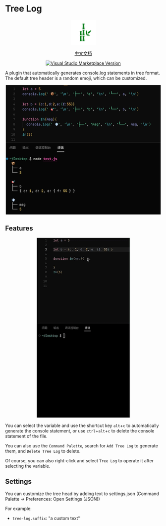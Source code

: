 # Tree Log

<center>

<img src="res/icon.png" width=80>

[中文文档](/README-zh.md)

</center>

<center>

<a href="https://marketplace.visualstudio.com/items?itemName=daodaolea.tree-log" target="__blank"><img src="https://img.shields.io/visual-studio-marketplace/v/daodaolea.tree-log.svg?color=eee&amp;label=VS%20Code%20Marketplace&logo=visual-studio-code" alt="Visual Studio Marketplace Version" /></a>

</center>



A plugin that automatically generates console.log statements in tree format. The default tree header is a random emoji, which can be customized.

<center>

![shot](res/shot.png)

</center>

## Features

<center>

![shot](res/shot.gif)

</center>

You can select the variable and use the shortcut key `alt`+`c` to automatically generate the console statement, or use `ctrl`+`alt`+`c` to delete the console statement of the file.

You can also use the `Command Palette`, search for `Add Tree Log` to generate them, and `Delete Tree Log` to delete.

Of course, you can also right-click and select `Tree Log` to operate it after selecting the variable.



## Settings

You can customize the tree head by adding text to settings.json (Command Palette -> Preferences: Open Settings (JSON))

For example:

* `tree-log.suffix`: "a custom text"

